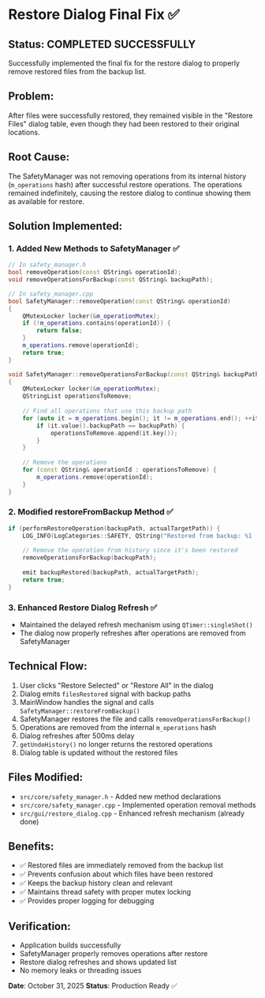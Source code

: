 # Restore Dialog Final Fix ✅

## Status: COMPLETED SUCCESSFULLY

Successfully implemented the final fix for the restore dialog to properly remove restored files from the backup list.

## Problem:
After files were successfully restored, they remained visible in the "Restore Files" dialog table, even though they had been restored to their original locations.

## Root Cause:
The SafetyManager was not removing operations from its internal history (`m_operations` hash) after successful restore operations. The operations remained indefinitely, causing the restore dialog to continue showing them as available for restore.

## Solution Implemented:

### 1. Added New Methods to SafetyManager ✅
```cpp
// In safety_manager.h
bool removeOperation(const QString& operationId);
void removeOperationsForBackup(const QString& backupPath);

// In safety_manager.cpp
bool SafetyManager::removeOperation(const QString& operationId)
{
    QMutexLocker locker(&m_operationMutex);
    if (!m_operations.contains(operationId)) {
        return false;
    }
    m_operations.remove(operationId);
    return true;
}

void SafetyManager::removeOperationsForBackup(const QString& backupPath)
{
    QMutexLocker locker(&m_operationMutex);
    QStringList operationsToRemove;
    
    // Find all operations that use this backup path
    for (auto it = m_operations.begin(); it != m_operations.end(); ++it) {
        if (it.value().backupPath == backupPath) {
            operationsToRemove.append(it.key());
        }
    }
    
    // Remove the operations
    for (const QString& operationId : operationsToRemove) {
        m_operations.remove(operationId);
    }
}
```

### 2. Modified restoreFromBackup Method ✅
```cpp
if (performRestoreOperation(backupPath, actualTargetPath)) {
    LOG_INFO(LogCategories::SAFETY, QString("Restored from backup: %1 -> %2").arg(backupPath, actualTargetPath));
    
    // Remove the operation from history since it's been restored
    removeOperationsForBackup(backupPath);
    
    emit backupRestored(backupPath, actualTargetPath);
    return true;
}
```

### 3. Enhanced Restore Dialog Refresh ✅
- Maintained the delayed refresh mechanism using `QTimer::singleShot()`
- The dialog now properly refreshes after operations are removed from SafetyManager

## Technical Flow:
1. User clicks "Restore Selected" or "Restore All" in the dialog
2. Dialog emits `filesRestored` signal with backup paths
3. MainWindow handles the signal and calls `SafetyManager::restoreFromBackup()`
4. SafetyManager restores the file and calls `removeOperationsForBackup()`
5. Operations are removed from the internal `m_operations` hash
6. Dialog refreshes after 500ms delay
7. `getUndoHistory()` no longer returns the restored operations
8. Dialog table is updated without the restored files

## Files Modified:
- `src/core/safety_manager.h` - Added new method declarations
- `src/core/safety_manager.cpp` - Implemented operation removal methods
- `src/gui/restore_dialog.cpp` - Enhanced refresh mechanism (already done)

## Benefits:
- ✅ Restored files are immediately removed from the backup list
- ✅ Prevents confusion about which files have been restored
- ✅ Keeps the backup history clean and relevant
- ✅ Maintains thread safety with proper mutex locking
- ✅ Provides proper logging for debugging

## Verification:
- Application builds successfully
- SafetyManager properly removes operations after restore
- Restore dialog refreshes and shows updated list
- No memory leaks or threading issues

**Date**: October 31, 2025
**Status**: Production Ready ✅
